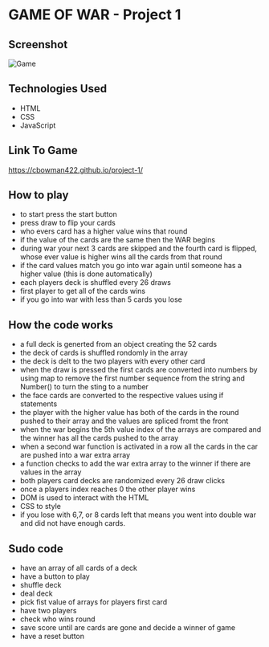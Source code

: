 # GAME OF WAR - Project 1

## Screenshot
![Game](https://imgur.com/tdKh4tH.jpg)

## Technologies Used
- HTML
- CSS 
- JavaScript

## Link To Game
https://cbowman422.github.io/project-1/

## How to play
- to start press the start button
- press draw to flip your cards
- who evers card has a higher value wins that round
- if the value of the cards are the same then the WAR begins
- during war your next 3 cards are skipped and the fourth card is flipped, whose ever value is higher wins all the cards from that round
- if the card values match you go into war again until someone has a higher value (this is done automatically)
- each players deck is shuffled every 26 draws
- first player to get all of the cards wins
- if you go into war with less than 5 cards you lose


## How the code works
- a full deck is generted from an object creating the 52 cards
- the deck of cards is shuffled rondomly in the array
- the deck is delt to the two players with every other card
- when the draw is pressed the first cards are converted into numbers by using map to remove the first number sequence from the string and Number() to turn the sting to a number
- the face cards are converted to the respective values using if statements
- the player with the higher value has both of the cards in the round pushed to their array and the values are spliced fromt the front
- when the war begins the 5th value index of the arrays are compared and the winner has all the cards pushed to the array
- when a second war function is activated in a row all the cards in the car are pushed into a war extra array 
- a function checks to add the war extra array to the winner if there are values in the array
- both players card decks are randomized every 26 draw clicks
- once a players index reaches 0 the other player wins
- DOM is used to interact with the HTML
- CSS to style
- if you lose with 6,7, or 8 cards left that means you went into double war and did not have enough cards.



## Sudo code
- have an array of all cards of a deck
- have a button to play
- shuffle deck
- deal deck
- pick fist value of arrays for players first card
- have two players
- check who wins round
- save score until are cards are gone and decide a winner of game
- have a reset button
